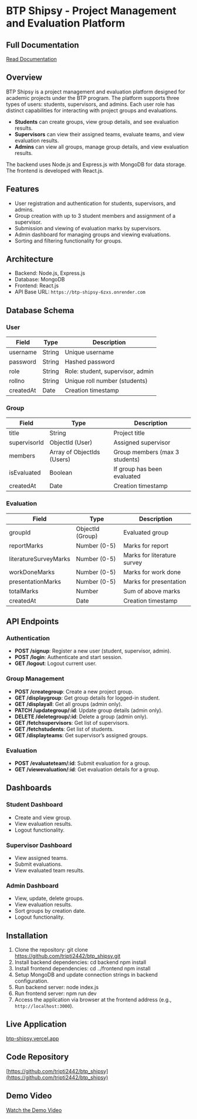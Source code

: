 # BTP Shipsy - Project Management and Evaluation Platform

## Full Documentation
[Read Documentation](https://drive.google.com/file/d/17WelkCE3BTcJY_uBmtnfonCcR--Cm7_Z/view?usp=sharing](https://docs.google.com/document/d/1xrGpOSzHvVVj50_Z9X8UhrMclPkonzFr/edit?usp=sharing&ouid=117958093781975400393&rtpof=true&sd=true))

## Overview
BTP Shipsy is a project management and evaluation platform designed for academic projects under the BTP program. The platform supports three types of users: students, supervisors, and admins. Each user role has distinct capabilities for interacting with project groups and evaluations.

- **Students** can create groups, view group details, and see evaluation results.
- **Supervisors** can view their assigned teams, evaluate teams, and view evaluation results.
- **Admins** can view all groups, manage group details, and view evaluation results.

The backend uses Node.js and Express.js with MongoDB for data storage. The frontend is developed with React.js.

## Features
- User registration and authentication for students, supervisors, and admins.
- Group creation with up to 3 student members and assignment of a supervisor.
- Submission and viewing of evaluation marks by supervisors.
- Admin dashboard for managing groups and viewing evaluations.
- Sorting and filtering functionality for groups.

## Architecture
- Backend: Node.js, Express.js
- Database: MongoDB
- Frontend: React.js
- API Base URL: `https://btp-shipsy-6zxs.onrender.com`

## Database Schema
### User
| Field     | Type    | Description                      |
|-----------|---------|--------------------------------|
| username  | String  | Unique username                 |
| password  | String  | Hashed password                 |
| role      | String  | Role: student, supervisor, admin|
| rollno    | String  | Unique roll number (students)  |
| createdAt | Date    | Creation timestamp             |

### Group
| Field       | Type            | Description                      |
|-------------|-----------------|--------------------------------|
| title       | String          | Project title                  |
| supervisorId| ObjectId (User) | Assigned supervisor             |
| members     | Array of ObjectIds (Users) | Group members (max 3 students)|
| isEvaluated | Boolean         | If group has been evaluated    |
| createdAt   | Date            | Creation timestamp             |

### Evaluation
| Field              | Type            | Description                      |
|--------------------|-----------------|--------------------------------|
| groupId            | ObjectId (Group)| Evaluated group                 |
| reportMarks        | Number (0-5)    | Marks for report                |
| literatureSurveyMarks| Number (0-5)   | Marks for literature survey    |
| workDoneMarks      | Number (0-5)    | Marks for work done            |
| presentationMarks  | Number (0-5)    | Marks for presentation         |
| totalMarks        | Number          | Sum of above marks             |
| createdAt          | Date            | Creation timestamp             |

## API Endpoints

### Authentication
- **POST /signup**: Register a new user (student, supervisor, admin).
- **POST /login**: Authenticate and start session.
- **GET /logout**: Logout current user.

### Group Management
- **POST /creategroup**: Create a new project group.
- **GET /displaygroup**: Get group details for logged-in student.
- **GET /displayall**: Get all groups (admin only).
- **PATCH /updategroup/:id**: Update group details (admin only).
- **DELETE /deletegroup/:id**: Delete a group (admin only).
- **GET /fetchsupervisors**: Get list of supervisors.
- **GET /fetchstudents**: Get list of students.
- **GET /displayteams**: Get supervisor’s assigned groups.

### Evaluation
- **POST /evaluateteam/:id**: Submit evaluation for a group.
- **GET /viewevaluation/:id**: Get evaluation details for a group.

## Dashboards

### Student Dashboard
- Create and view group.
- View evaluation results.
- Logout functionality.

### Supervisor Dashboard
- View assigned teams.
- Submit evaluations.
- View evaluated team results.

### Admin Dashboard
- View, update, delete groups.
- View evaluation results.
- Sort groups by creation date.
- Logout functionality.

## Installation

1. Clone the repository:
   git clone https://github.com/tripti2442/btp_shipsy.git
2. Install backend dependencies:
   cd backend
   npm install
3. Install frontend dependencies:
   cd ../frontend
   npm install
4. Setup MongoDB and update connection strings in backend configuration.
5. Run backend server:
   node index.js
6. Run frontend server:
   npm run dev
7. Access the application via browser at the frontend address (e.g., `http://localhost:3000`).


## Live Application
[btp-shipsy.vercel.app](https://btp-shipsy.vercel.app)

## Code Repository
[https://github.com/tripti2442/btp_shipsy](https://github.com/tripti2442/btp_shipsy)

## Demo Video
[Watch the Demo Video](https://drive.google.com/file/d/17WelkCE3BTcJY_uBmtnfonCcR--Cm7_Z/view?usp=sharing)



 
